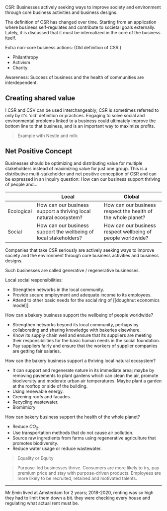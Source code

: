 CSR: Businesses actively seeking ways to improve society and environment through core business activities and business designs.

The definition of CSR has changed over time. Starting from an application where business self-regulates and contribute to societal goals externally. Lately, it is discussed that it must be internalized in the core of the business itself. 

Extra non-core business actions: (Old definition of CSR.)
- Philanthropy
- Activism
- Charity

Awareness: Success of business and the health of communities are interdependent.
## Creating shared value
! CSR and CSV can be used interchangeably; CSR is sometimes referred to only by it's 'old' definition or practices.
Engaging to solve social and environmental problems linked to a business could ultimately improve the bottom line to that business, and is an important way to maximize profits. 
> Example with Nestle and milk
## Net Positive Concept
Businesses should be optimizing and distributing value for multiple stakeholders instead of maximizing value for just one group. This is a distributive multi-stakeholder and net positive conception of CSR and can be expressed in an inquiry question: How can our business support thriving of people and...

|            | Local                                                             | Global                                                       |
| ---------- | ----------------------------------------------------------------- | ------------------------------------------------------------ |
| Ecological | How can our business support a thriving local natural ecosystem?  | How can our business respect the health of the whole planet? |
| Social     | How can our business support the wellbeing of local stakeholders? | How can our business respect  wellbeing of people worldwide? |
Companies that take CSR seriously are actively seeking ways to improve society and the environment through core business activities and business designs.

Such businesses are called generative / regenerative businesses.

Local social responsibilities:
- Strengthen networks in the local community.
- Provide secure employment and adequate income to its employees.
- Attend to other basic needs for the social ring of [[doughnut economics model]].

How can a bakery business support the wellbeing of people worldwide?
- Strengthen networks beyond its local community, perhaps by collaborating and sharing knowledge with bakeries elsewhere.
- Know its supply chain well and ensure that its suppliers are meeting their responsibilities for the basic human needs in the social foundation.
- Pay suppliers fairly and ensure that the workers of supplier companies are getting fair salaries.

How can the bakery business support a thriving local natural ecosystem?
- It can support and regenerate nature in its immediate area; maybe by removing pavements to plant gardens which can clean the air, promote biodiversity and moderate urban air temperatures. Maybe plant a garden at the rooftop or side of the building.
- Using renewable energy.
- Greening roofs and facades.
- Recycling wastewater.
- Biomimicry

How can bakery business support the health of the whole planet?
- Reduce $CO_2$.
- Use transportation methods that do not cause air pollution.
- Source raw ingredients from farms using regenerative agriculture that promotes biodiversity.
- Reduce water usage or reduce wastewater.

> Equality or Equity

> Purpose-led businesses thrive. Consumers are more likely to try, pay premium price and stay with purpose-driven products. Employees are more likely to be recruited, retained and motivated talents.

---

Mr.Emin lived at Amsterdam for 2 years; 2018-2020, renting was so high they had to limit them down a bit. they were checking every house and regulating what actual rent must be.